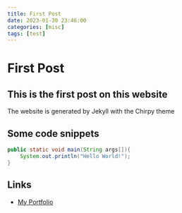 ```yaml
---
title: First Post
date: 2023-01-30 23:46:00
categories: [misc]
tags: [test]
---
```


# First Post

## This is the first post on this website

The website is generated by Jekyll with the Chirpy theme

## Some code snippets

```java
public static void main(String args[]){
    System.out.println("Hello World!");
}
```

## Links

* [My Portfolio](https://users.iee.ihu.gr/~iee2021035/my-portfolio/)

